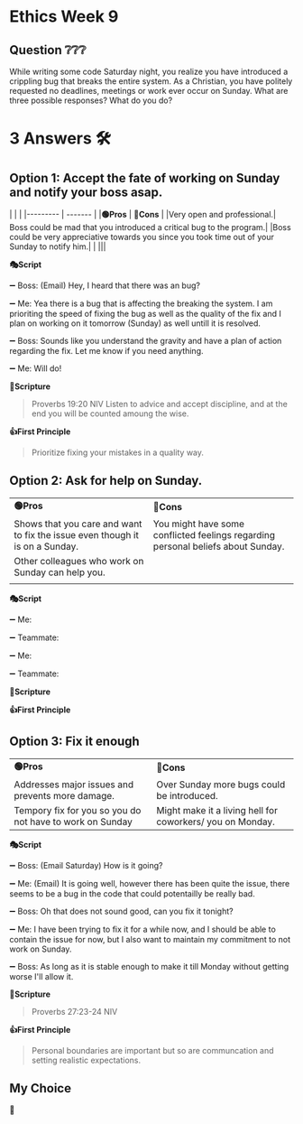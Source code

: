 # Ethics Week 9
## Question ❔❔❔
While writing some code Saturday night, you realize you have introduced a crippling bug that breaks the entire system. As a Christian, you have politely requested no deadlines, meetings or work ever occur on Sunday. What are three possible responses? What do you do?

# 3 Answers 🛠️

## Option 1: Accept the fate of working on Sunday and notify your boss asap.

[comment]:<> (The markdown documentation file link did not work thus I tried to make it myself. I could not figure out how to make the border lines...)
|          |        |
|--------- | ------- |
|**🟢Pros**    | **🔴Cons** |
|Very open and professional.| Boss could be mad that you introduced a critical bug to the program.|
|Boss could be very appreciative towards you since you took time out of your Sunday to notify him.| |
|||

 **🎭Script**

 ➖ Boss: (Email) Hey, I heard that there was an bug?

 ➖ Me: Yea there is a bug that is affecting the breaking the system. I am prioriting the speed of fixing the bug as well as the quality of the fix and I plan on working on it tomorrow (Sunday) as well untill it is resolved. 

 ➖ Boss: Sounds like you understand the gravity and have a plan of action regarding the fix. Let me know if you need anything. 

 ➖ Me: Will do!

  
**📙Scripture**
> Proverbs 19:20 NIV
Listen to advice and accept discipline, and at the end you will be counted amoung the wise. 

**👍First Principle**
> Prioritize fixing your mistakes in a quality way.  

## Option 2: Ask for help on Sunday.
|          |        |
|--------- | ------- |
|**🟢Pros**    | **🔴Cons** |
|Shows that you care and want to fix the issue even though it is on a Sunday.| You might have some conflicted feelings regarding personal beliefs about Sunday.   |
|Other colleagues who work on Sunday can help you.| |
|||


 **🎭Script**

 ➖ Me: 

 ➖ Teammate: 

 ➖ Me: 

 ➖ Teammate: 
  
**📙Scripture**
> 

**👍First Principle**
>

## Option 3: Fix it enough
 
|          |        |
|--------- | ------- |
|**🟢Pros**    | **🔴Cons** |
|Addresses major issues and prevents more damage.|Over Sunday more bugs could be introduced.| 
|Tempory fix for you so you do not have to work on Sunday|Might make it a living hell for coworkers/ you on Monday.|

 **🎭Script**

 ➖ Boss: (Email Saturday) How is it going?

 ➖ Me: (Email) It is going well, however there has been quite the issue, there seems to be a bug in the code that could potentailly be really bad. 

 ➖ Boss: Oh that does not sound good, can you fix it tonight?

 ➖ Me: I have been trying to fix it for a while now, and I should be able to contain the issue for now, but I also want to maintain my commitment to not work on Sunday.

 ➖ Boss: As long as it is stable enough to make it till Monday without getting worse I'll allow it. 


  
**📙Scripture**
> Proverbs 27:23-24 NIV

**👍First Principle**
> Personal boundaries are important but so are communcation and setting realistic expectations.

## My Choice

**🤙**

